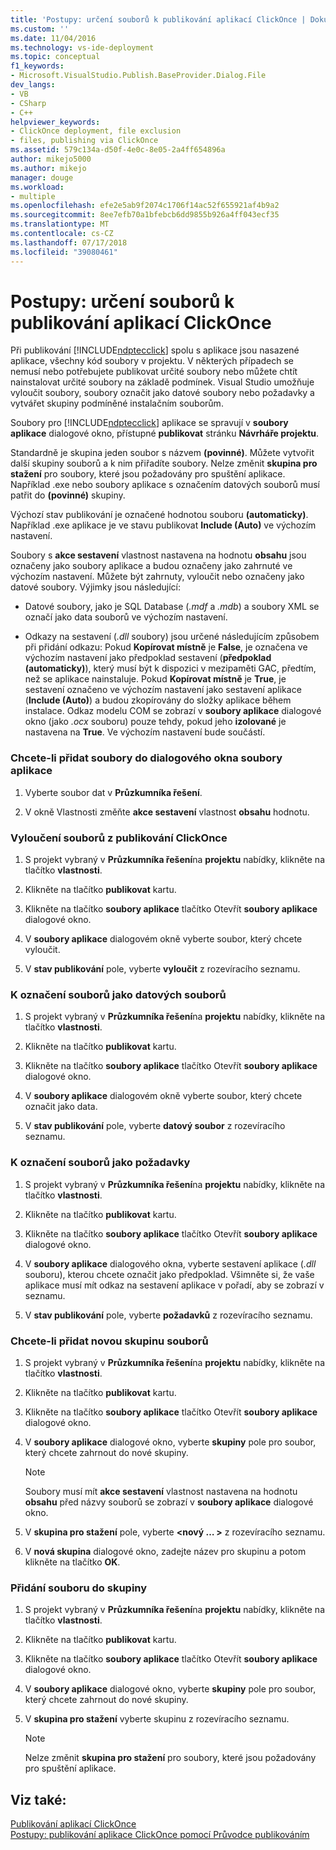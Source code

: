 ```yaml
---
title: 'Postupy: určení souborů k publikování aplikací ClickOnce | Dokumentace Microsoftu'
ms.custom: ''
ms.date: 11/04/2016
ms.technology: vs-ide-deployment
ms.topic: conceptual
f1_keywords:
- Microsoft.VisualStudio.Publish.BaseProvider.Dialog.File
dev_langs:
- VB
- CSharp
- C++
helpviewer_keywords:
- ClickOnce deployment, file exclusion
- files, publishing via ClickOnce
ms.assetid: 579c134a-d50f-4e0c-8e05-2a4ff654896a
author: mikejo5000
ms.author: mikejo
manager: douge
ms.workload:
- multiple
ms.openlocfilehash: efe2e5ab9f2074c1706f14ac52f655921af4b9a2
ms.sourcegitcommit: 8ee7efb70a1bfebcb6dd9855b926a4ff043ecf35
ms.translationtype: MT
ms.contentlocale: cs-CZ
ms.lasthandoff: 07/17/2018
ms.locfileid: "39080461"
---
```

# <a name="how-to-specify-which-files-are-published-by-clickonce"></a>Postupy: určení souborů k publikování aplikací ClickOnce
Při publikování [!INCLUDE[ndptecclick](../deployment/includes/ndptecclick_md.md)] spolu s aplikace jsou nasazené aplikace, všechny kód soubory v projektu. V některých případech se nemusí nebo potřebujete publikovat určité soubory nebo můžete chtít nainstalovat určité soubory na základě podmínek. Visual Studio umožňuje vyloučit soubory, soubory označit jako datové soubory nebo požadavky a vytvářet skupiny podmíněné instalačním souborům.  
  
 Soubory pro [!INCLUDE[ndptecclick](../deployment/includes/ndptecclick_md.md)] aplikace se spravují v **soubory aplikace** dialogové okno, přístupné **publikovat** stránku **Návrháře projektu**.  
  
 Standardně je skupina jeden soubor s názvem **(povinné)**. Můžete vytvořit další skupiny souborů a k nim přiřadíte soubory. Nelze změnit **skupina pro stažení** pro soubory, které jsou požadovány pro spuštění aplikace. Například .exe nebo soubory aplikace s označením datových souborů musí patřit do **(povinné)** skupiny.  
  
 Výchozí stav publikování je označené hodnotou souboru **(automaticky)**. Například .exe aplikace je ve stavu publikovat **Include (Auto)** ve výchozím nastavení.  
  
 Soubory s **akce sestavení** vlastnost nastavena na hodnotu **obsahu** jsou označeny jako soubory aplikace a budou označeny jako zahrnuté ve výchozím nastavení. Můžete být zahrnuty, vyloučit nebo označeny jako datové soubory. Výjimky jsou následující:  
  
-   Datové soubory, jako je SQL Database (*.mdf* a *.mdb*) a soubory XML se označí jako data souborů ve výchozím nastavení.  
  
-   Odkazy na sestavení (*.dll* soubory) jsou určené následujícím způsobem při přidání odkazu: Pokud **Kopírovat místně** je **False**, je označena ve výchozím nastavení jako předpoklad sestavení (**předpoklad (automaticky)**), který musí být k dispozici v mezipaměti GAC, předtím, než se aplikace nainstaluje. Pokud **Kopírovat místně** je **True**, je sestavení označeno ve výchozím nastavení jako sestavení aplikace (**Include (Auto)**) a budou zkopírovány do složky aplikace během instalace. Odkaz modelu COM se zobrazí v **soubory aplikace** dialogové okno (jako *.ocx* souboru) pouze tehdy, pokud jeho **izolované** je nastavena na **True**. Ve výchozím nastavení bude součástí.  
  
### <a name="to-add-files-to-the-application-files-dialog-box"></a>Chcete-li přidat soubory do dialogového okna soubory aplikace  
  
1.  Vyberte soubor dat v **Průzkumníka řešení**.  
  
2.  V okně Vlastnosti změňte **akce sestavení** vlastnost **obsahu** hodnotu.  
  
### <a name="to-exclude-files-from-clickonce-publishing"></a>Vyloučení souborů z publikování ClickOnce  
  
1.  S projekt vybraný v **Průzkumníka řešení**na **projektu** nabídky, klikněte na tlačítko **vlastnosti**.  
  
2.  Klikněte na tlačítko **publikovat** kartu.  
  
3.  Klikněte na tlačítko **soubory aplikace** tlačítko Otevřít **soubory aplikace** dialogové okno.  
  
4.  V **soubory aplikace** dialogovém okně vyberte soubor, který chcete vyloučit.  
  
5.  V **stav publikování** pole, vyberte **vyloučit** z rozevíracího seznamu.  
  
### <a name="to-mark-files-as-data-files"></a>K označení souborů jako datových souborů  
  
1.  S projekt vybraný v **Průzkumníka řešení**na **projektu** nabídky, klikněte na tlačítko **vlastnosti**.  
  
2.  Klikněte na tlačítko **publikovat** kartu.  
  
3.  Klikněte na tlačítko **soubory aplikace** tlačítko Otevřít **soubory aplikace** dialogové okno.  
  
4.  V **soubory aplikace** dialogovém okně vyberte soubor, který chcete označit jako data.  
  
5.  V **stav publikování** pole, vyberte **datový soubor** z rozevíracího seznamu.  
  
### <a name="to-mark-files-as-prerequisites"></a>K označení souborů jako požadavky  
  
1.  S projekt vybraný v **Průzkumníka řešení**na **projektu** nabídky, klikněte na tlačítko **vlastnosti**.  
  
2.  Klikněte na tlačítko **publikovat** kartu.  
  
3.  Klikněte na tlačítko **soubory aplikace** tlačítko Otevřít **soubory aplikace** dialogové okno.  
  
4.  V **soubory aplikace** dialogového okna, vyberte sestavení aplikace (*.dll* souboru), kterou chcete označit jako předpoklad. Všimněte si, že vaše aplikace musí mít odkaz na sestavení aplikace v pořadí, aby se zobrazí v seznamu.  
  
5.  V **stav publikování** pole, vyberte **požadavků** z rozevíracího seznamu.  
  
### <a name="to-add-a-new-file-group"></a>Chcete-li přidat novou skupinu souborů  
  
1.  S projekt vybraný v **Průzkumníka řešení**na **projektu** nabídky, klikněte na tlačítko **vlastnosti**.  
  
2.  Klikněte na tlačítko **publikovat** kartu.  
  
3.  Klikněte na tlačítko **soubory aplikace** tlačítko Otevřít **soubory aplikace** dialogové okno.  
  
4.  V **soubory aplikace** dialogové okno, vyberte **skupiny** pole pro soubor, který chcete zahrnout do nové skupiny.  
  
    > [!NOTE]
    >  Soubory musí mít **akce sestavení** vlastnost nastavena na hodnotu **obsahu** před názvy souborů se zobrazí v **soubory aplikace** dialogové okno.  
  
5.  V **skupina pro stažení** pole, vyberte  **\<nový … >** z rozevíracího seznamu.  
  
6.  V **nová skupina** dialogové okno, zadejte název pro skupinu a potom klikněte na tlačítko **OK**.  
  
### <a name="to-add-a-file-to-a-group"></a>Přidání souboru do skupiny  
  
1.  S projekt vybraný v **Průzkumníka řešení**na **projektu** nabídky, klikněte na tlačítko **vlastnosti**.  
  
2.  Klikněte na tlačítko **publikovat** kartu.  
  
3.  Klikněte na tlačítko **soubory aplikace** tlačítko Otevřít **soubory aplikace** dialogové okno.  
  
4.  V **soubory aplikace** dialogové okno, vyberte **skupiny** pole pro soubor, který chcete zahrnout do nové skupiny.  
  
5.  V **skupina pro stažení** vyberte skupinu z rozevíracího seznamu.  
  
    > [!NOTE]
    >  Nelze změnit **skupina pro stažení** pro soubory, které jsou požadovány pro spuštění aplikace.  
  
## <a name="see-also"></a>Viz také:  
 [Publikování aplikací ClickOnce](../deployment/publishing-clickonce-applications.md)   
 [Postupy: publikování aplikace ClickOnce pomocí Průvodce publikováním](../deployment/how-to-publish-a-clickonce-application-using-the-publish-wizard.md)
